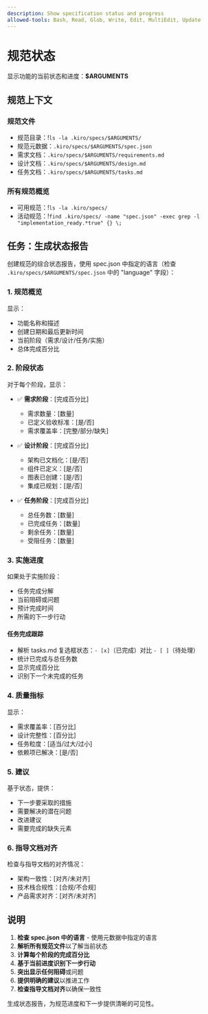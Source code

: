 ```yaml
---
description: Show specification status and progress
allowed-tools: Bash, Read, Glob, Write, Edit, MultiEdit, Update
---
```


# 规范状态

显示功能的当前状态和进度：**$ARGUMENTS**

## 规范上下文

### 规范文件

- 规范目录：!`ls -la .kiro/specs/$ARGUMENTS/`
- 规范元数据：`.kiro/specs/$ARGUMENTS/spec.json`
- 需求文档：`.kiro/specs/$ARGUMENTS/requirements.md`
- 设计文档：`.kiro/specs/$ARGUMENTS/design.md`
- 任务文档：`.kiro/specs/$ARGUMENTS/tasks.md`

### 所有规范概览

- 可用规范：!`ls -la .kiro/specs/`
- 活动规范：!`find .kiro/specs/ -name "spec.json" -exec grep -l "implementation_ready.*true" {} \;`

## 任务：生成状态报告

创建规范的综合状态报告，使用 spec.json 中指定的语言（检查 `.kiro/specs/$ARGUMENTS/spec.json` 中的 "language" 字段）：

### 1. 规范概览

显示：

- 功能名称和描述
- 创建日期和最后更新时间
- 当前阶段（需求/设计/任务/实施）
- 总体完成百分比

### 2. 阶段状态

对于每个阶段，显示：

- ✅ **需求阶段**：[完成百分比]
  - 需求数量：[数量]
  - 已定义验收标准：[是/否]
  - 需求覆盖率：[完整/部分/缺失]

- ✅ **设计阶段**：[完成百分比]
  - 架构已文档化：[是/否]
  - 组件已定义：[是/否]
  - 图表已创建：[是/否]
  - 集成已规划：[是/否]

- ✅ **任务阶段**：[完成百分比]
  - 总任务数：[数量]
  - 已完成任务：[数量]
  - 剩余任务：[数量]
  - 受阻任务：[数量]

### 3. 实施进度

如果处于实施阶段：

- 任务完成分解
- 当前阻碍或问题
- 预计完成时间
- 所需的下一步行动

#### 任务完成跟踪

- 解析 tasks.md 复选框状态：`- [x]`（已完成）对比 `- [ ]`（待处理）
- 统计已完成与总任务数
- 显示完成百分比
- 识别下一个未完成的任务

### 4. 质量指标

显示：

- 需求覆盖率：[百分比]
- 设计完整性：[百分比]
- 任务粒度：[适当/过大/过小]
- 依赖项已解决：[是/否]

### 5. 建议

基于状态，提供：

- 下一步要采取的措施
- 需要解决的潜在问题
- 改进建议
- 需要完成的缺失元素

### 6. 指导文档对齐

检查与指导文档的对齐情况：

- 架构一致性：[对齐/未对齐]
- 技术栈合规性：[合规/不合规]
- 产品需求对齐：[对齐/未对齐]

## 说明

1. **检查 spec.json 中的语言** - 使用元数据中指定的语言
2. **解析所有规范文件**以了解当前状态
3. **计算每个阶段的完成百分比**
4. **基于当前进度识别下一步行动**
5. **突出显示任何阻碍**或问题
6. **提供明确的建议**以推进工作
7. **检查指导文档对齐**以确保一致性

生成状态报告，为规范进度和下一步提供清晰的可见性。
